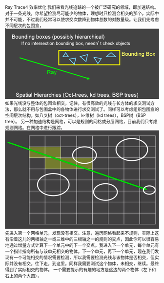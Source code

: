Ray Trace4 效率优化
我们来看光线追踪的一个被广泛研究的领域，即加速结构。对于一条光线，你希望检测尽可能少的物体，理想时只检测会相交的那个。实际中并不可能，不过我们经常可以使求交次数降到物体总数的对数量级。让我们先考虑不同层次的包围盒，![](/Computer_Graphics/images/52.png)
如果光线没与整体的包围盒相交，记住，有很高效的光线与长方体的求交测试方法，那么就不用与包围盒中的各物体进行求交测试了。同样可以考虑组织包围盒的空间层次结构。如八叉树（oct-trees），k-维树（kd trees），BSP树（BSP tree）。
另一种加速结构是网格，可以是规则的网格或分层网格，目前我们只考虑规则网格。在网格中进行跟踪，
![](/Computer_Graphics/images/53.PNG)
先进入第一个网格单元，发现没有相交。注意，遍历网格看起来不规则，实际上这有沿着这儿的两根轴之一或三维中的三根轴之一的规则的交点，因此你可以很容易地通过增量方式计算下一个单元中的下一个交点。我进入下一个单元，每个单元有一个指针指向所有与该单元相交的物体。下一个单元，再下一个单元，现在我们发现有一个可能相交的情况需要检测，所以我需要检测光线与该物体是否相交，但实际并没有相交。往下走，到这里。同样我需要测试这个物体，未相交，继续。最终得到了实际相交的物体。
一个需要提示的有趣的地方是这边的两个物体（左下和右上的两个大圆），